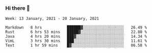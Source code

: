 ### Hi there 👋

<!--START_SECTION:waka-->
```text
Week: 13 January, 2021 - 20 January, 2021

Markdown   8 hrs           ██████▓░░░░░░░░░░░░░░░░░░   26.49 % 
Rust       6 hrs 53 mins   █████▓░░░░░░░░░░░░░░░░░░░   22.80 % 
Java       4 hrs 20 mins   ███▓░░░░░░░░░░░░░░░░░░░░░   14.34 % 
VimL       3 hrs 30 mins   ███░░░░░░░░░░░░░░░░░░░░░░   11.61 % 
Text       1 hr 59 mins    █▓░░░░░░░░░░░░░░░░░░░░░░░   06.58 % 
```
<!--END_SECTION:waka-->

<!--
**yqmmm/yqmmm** is a ✨ _special_ ✨ repository because its `README.md` (this file) appears on your GitHub profile.

Here are some ideas to get you started:

- 🔭 I’m currently working on ...
- 🌱 I’m currently learning ...
- 👯 I’m looking to collaborate on ...
- 🤔 I’m looking for help with ...
- 💬 Ask me about ...
- 📫 How to reach me: ...
- 😄 Pronouns: ...
- ⚡ Fun fact: ...
-->
